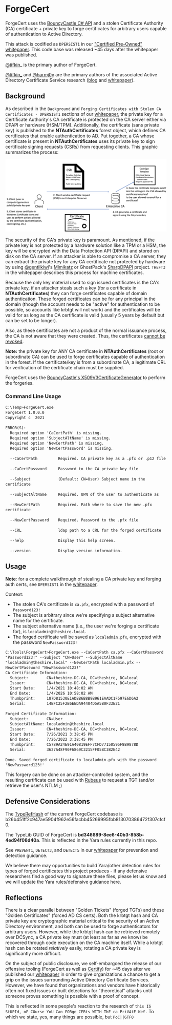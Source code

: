 # ForgeCert

ForgeCert uses the [BouncyCastle C# API](https://www.bouncycastle.org/csharp/index.html) and a stolen Certificate Authority (CA) certificate + private key to forge certificates for arbitrary users capable of authentication to Active Directory.

This attack is codified as `DPERSIST1` in our ["Certified Pre-Owned" whitepaper](https://specterops.io/assets/resources/Certified_Pre-Owned.pdf). This code base was released ~45 days after the whitepaper was published.

[@tifkin_](https://twitter.com/tifkin_) is the primary author of ForgeCert.

[@tifkin_](https://twitter.com/tifkin_) and [@harmj0y](https://twitter.com/harmj0y) are the primary authors of the associated Active Directory Certificate Service research ([blog](https://posts.specterops.io/certified-pre-owned-d95910965cd2) and [whitepaper](https://specterops.io/assets/resources/Certified_Pre-Owned.pdf)).


## Background

As described in the `Background` and `Forging Certificates with Stolen CA Certificates - DPERSIST1` sections of our [whitepaper](https://specterops.io/assets/resources/Certified_Pre-Owned.pdf), the private key for a Certificate Authority's CA certificate is protected on the CA server either via DPAPI or hardware (HSM/TPM). Additionally, the certificate (sans private key) is published to the **NTAuthCertificates** forest object, which defines CA certificates that enable authentication to AD. Put together, a CA whose certificate is present in **NTAuthCertificates** uses its private key to sign certificate signing requests (CSRs) from requesting clients. This graphic summarizes the process:

![](certificate_enrollment.png)

The security of the CA's private key is paramount. As mentioned, if the private key is not protected by a hardware solution like a TPM or a HSM, the key will be encrypted with the Data Protection API (DPAPI) and stored on disk on the CA server. If an attacker is able to compromise a CA server, they can extract the private key for any CA certificate not protected by hardware by using [@gentilkiwi](https://twitter.com/gentilkiwi/)'s [Mimikatz](https://github.com/gentilkiwi/mimikatz/) or GhostPack's [SharpDPAPI](https://github.com/GhostPack/SharpDPAPI) project. `THEFT3` in the whitepaper describes this process for machine certificates.

Because the only key material used to sign issued certificates is the CA's private key, if an attacker steals such a key (for a certificate in **NTAuthCertificates**) they can forge certificates capable of domain authentication. These forged certificates can be for any principal in the domain (though the account needs to be "active" for authentication to be possible, so accounts like krbtgt will not work) and the certificates will be valid for as long as the CA certificate is valid (usually 5 years by default but can be set to be longer).

Also, as these certificates are not a product of the normal issuance process, the CA is not aware that they were created. Thus, the certificates [cannot be revoked](https://twitter.com/gentilkiwi/status/1154685386968506368).

**Note:** the private key for ANY CA certificate in **NTAuthCertificates** (root or subordinate CA) can be used to forge certificates capable of authentication in the forest. If the certificate/key is from a subordinate CA, a legitimate CRL for verification of the certificate chain must be supplied.

ForgeCert uses the [BouncyCastle's X509V3CertificateGenerator](https://people.eecs.berkeley.edu/~jonah/bc/org/bouncycastle/x509/X509V3CertificateGenerator.html) to perform the forgeries.


### Command Line Usage

```
C:\Temp>ForgeCert.exe
ForgeCert 1.0.0.0
Copyright c  2021

ERROR(S):
  Required option 'CaCertPath' is missing.
  Required option 'SubjectAltName' is missing.
  Required option 'NewCertPath' is missing.
  Required option 'NewCertPassword' is missing.

  --CaCertPath         Required. CA private key as a .pfx or .p12 file

  --CaCertPassword     Password to the CA private key file

  --Subject            (Default: CN=User) Subject name in the certificate

  --SubjectAltName     Required. UPN of the user to authenticate as

  --NewCertPath        Required. Path where to save the new .pfx certificate

  --NewCertPassword    Required. Password to the .pfx file

  --CRL                ldap path to a CRL for the forged certificate

  --help               Display this help screen.

  --version            Display version information.

```

## Usage

**Note**: for a complete walkthrough of stealing a CA private key and forging auth certs, see `DPERSIST1` in the [whitepaper](https://specterops.io/assets/resources/Certified_Pre-Owned.pdf).

Context:

* The stolen CA's certificate is `ca.pfx`, encrypted with a password of `Password123!`
* The subject is arbitrary since we're specifying a subject alternative name for the certificate.
* The subject alternative name (i.e., the user we're forging a certificate for), is `localadmin@theshire.local`.
* The forged certificate will be saved as `localadmin.pfx`, encrypted with the password `NewPassword123!`

```
C:\Tools\ForgeCert>ForgeCert.exe --CaCertPath ca.pfx --CaCertPassword "Password123!" --Subject "CN=User" --SubjectAltName "localadmin@theshire.local" --NewCertPath localadmin.pfx --NewCertPassword "NewPassword123!"
CA Certificate Information:
  Subject:        CN=theshire-DC-CA, DC=theshire, DC=local
  Issuer:         CN=theshire-DC-CA, DC=theshire, DC=local
  Start Date:     1/4/2021 10:48:02 AM
  End Date:       1/4/2026 10:58:02 AM
  Thumbprint:     187D81530E1ADBB6B8B9B961EAADC1F597E6D6A2
  Serial:         14BFC25F2B6EEDA94404D5A5B0F33E21

Forged Certificate Information:
  Subject:        CN=User
  SubjectAltName: localadmin@theshire.local
  Issuer:         CN=theshire-DC-CA, DC=theshire, DC=local
  Start Date:     7/26/2021 3:38:45 PM
  End Date:       7/26/2022 3:38:45 PM
  Thumbprint:     C5789A24E91A40819EFF7CFD77150595F8B9878D
  Serial:         3627A48F90F6869C3215FF05BC3B2E42

Done. Saved forged certificate to localadmin.pfx with the password 'NewPassword123!'
```

This forgery can be done on an attacker-controlled system, and the resulting certificate can be used with [Rubeus](https://github.com/GhostPack/Rubeus) to request a TGT (and/or retrieve the user's NTLM ;)


## Defensive Considerations

The [TypeRefHash](https://www.gdatasoftware.com/blog/2020/06/36164-introducing-the-typerefhash-trh) of the current ForgeCert codebase is b26b451ff2c947ae5904f962e56facbb45269995fbb813070386472f307cfcf0.

The TypeLib GUID of ForgeCert is **bd346689-8ee6-40b3-858b-4ed94f08d40a**. This is reflected in the Yara rules currently in this repo.

See `PREVENT1`, `DETECT3`, and `DETECT5` in our [whitepaper](https://specterops.io/assets/resources/Certified_Pre-Owned.pdf) for prevention and detection guidance.

We believe there may opportunities to build Yara/other detection rules for types of forged certificates this project produces - if any defensive researchers find a good way to signature these files, please let us know and we will update the Yara rules/defensive guidance here.


## Reflections

There is a clear parallel between "Golden Tickets" (forged TGTs) and these "Golden Certificates" (forced AD CS certs). Both the krbtgt hash and CA private key are cryptographic material critical to the security of an Active Directory environment, and both can be used to forge authenticators for arbitrary users. However, while the krbtgt hash can be retrieved remotely over DCSync, a CA private key must (at least as far as we know) be recovered through code execution on the CA machine itself. While a krbtgt hash can be rotated _relatively_ easily, rotating a CA private key is significantly more difficult.

On the subject of public disclosure, we self-embargoed the release of our offensive tooling (ForgeCert as well as [Certify](https://github.com/GhostPack/Certify)) for ~45 days after we published our [whitepaper](https://specterops.io/assets/resources/Certified_Pre-Owned.pdf) in order to give organizations a chance to get a grip on the issues surrounding Active Directory Certificate Services. However, we have found that organizations and vendors have historically often not fixed issues or built detections for "theoretical" attacks until someone proves something is possible with a proof of concept.

This is reflected in some people's reaction to the research of `this IS StUPId, oF COurse YoU Can FORge CERts WITH ThE ca PriVAtE KeY.` To which we state, yes, many things are possible, but `PoC||GTFO`
